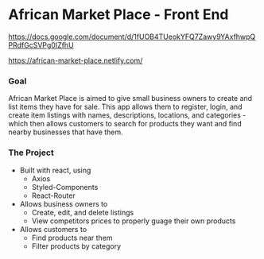 # African Market Place - Front End
https://docs.google.com/document/d/1fUOB4TUeokYFQ7Zawy9YAxfhwpQPRdfGcSVPg0IZfhU

https://african-market-place.netlify.com/

### Goal
African Market Place is aimed to give small business owners to create and list items they have for sale. This app allows them to register, login, and create item listings with names, descriptions, locations, and categories - which then allows customers to search for products they want and find nearby businesses that have them.

### The Project
- Built with react, using
  - Axios
  - Styled-Components
  - React-Router
- Allows business owners to
  - Create, edit, and delete listings
  - View competitors prices to properly guage their own products
- Allows customers to
  - Find products near them
  - Filter products by category
